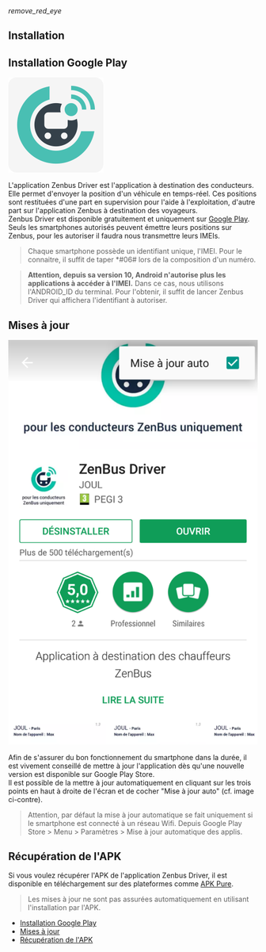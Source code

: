 <article id="installation" class="article">
	
<div class="row">
	<div class="section col s12 m12 l10 bodybox">
		<a class="btn-floating btn-large waves-effect waves-light printButton" onclick="setArticleView()"><i class="material-icons">remove_red_eye</i></a>
		<h1>Installation</h1>
		<div id="driver-installation-cat1" class="section scrollspy">
			<h2>Installation Google Play</h2>
			<div class="row valign-wrapper">
				<div class="col s2 m2 l2">
					<img src="/images/ic_launcher.png" alt="" class="circle responsive-img">
				</div>
				<div class="col s10 m10 l10">
					<p>
						L'application <span class="imp">Zenbus Driver</span> est l'application à destination des conducteurs. Elle permet d'envoyer la position d'un véhicule en temps-réel. Ces positions sont restituées d'une part en supervision pour l'aide à l'exploitation, d'autre part sur l'application Zenbus à destination des voyageurs. <br>Zenbus Driver est disponible gratuitement et uniquement sur <span class="imp"><a href="https://play.google.com/store/apps/details?id=com.byjoul.code.zenbus.tracking.android&amp;hl=fr" target="_blank">Google Play</a></span>. <br> Seuls les smartphones autorisés peuvent émettre leurs positions sur Zenbus, pour les autoriser il faudra nous transmettre leurs IMEIs.
					</p>
				</div>
			</div>
			<blockquote class="gold">
				Chaque smartphone possède un identifiant unique, l'IMEI. Pour le connaitre, il suffit de taper <span class="imp">*#06#</span> lors de la composition d'un numéro.
			</blockquote>
			<blockquote>
				<b>Attention, depuis sa version 10, Android n'autorise plus les applications à accéder à l'IMEI.</b> Dans ce cas, nous utilisons l'ANDROID_ID du terminal. Pour l'obtenir, il suffit de lancer Zenbus Driver qui affichera l'identifiant à autoriser. 
			</blockquote>
		</div>
		<div id="driver-installation-cat2" class="section scrollspy">
			<h2>Mises à jour</h2>
			<div class="row valign-wrapper">
				<div class="col s2 m2 l2">
					<div class="material-placeholder"><img src="/images/fr/driver_maj_app.png" alt="" class="responsive-img materialboxed " data-caption="Pour recevoir les dernières mises à jour de Zenbus Driver, cochez la case Mise à jour auto"></div>
				</div>
				<div class="col s10 m10 l10">
					<p>
						Afin de s'assurer du bon fonctionnement du smartphone dans la durée, il est vivement conseillé de mettre à jour l'application dès qu'une nouvelle version est disponible sur Google Play Store.<br> Il est possible de la mettre à jour automatiquement en cliquant sur les trois points en haut à droite de l'écran et de cocher "Mise à jour auto" (cf. image ci-contre).
					</p>
                    <blockquote class="gold">
                        Attention, par défaut la mise à jour automatique se fait uniquement si le smartphone est connecté à un réseau Wifi. Depuis <span class="imp">Google Play Store</span> > <span class="imp">Menu</span> > <span class="imp">Paramètres</span> > <span class="imp">Mise à jour automatique des applis.</span>
			         </blockquote>
				</div>
			</div>
		</div>
		<div id="driver-installation-cat3" class="section scrollspy">
			<h2>Récupération de l'APK</h2>
			<p>
				Si vous voulez récupérer l'APK de l'application Zenbus Driver, il est disponible en téléchargement sur des plateformes comme <a href="https://apkpure.com/zenbus-driver/com.byjoul.code.zenbus.tracking.android/download?from=details">APK Pure</a>.
			</p>
			<blockquote>Les mises à jour ne sont pas assurées automatiquement en utilisant l'installation par l'APK.</blockquote>
		</div>
	</div>
	<div class="col hide-on-small-only m3 l2 articleNav">
		<ul class="section table-of-contents">
			<li><a href="#driver-installation-cat1">Installation Google Play</a></li>
			<li><a href="#driver-installation-cat2">Mises à jour</a></li>
			<li><a href="#driver-installation-cat3">Récupération de l'APK</a></li>
		</ul>
	</div>
</div>
</article>